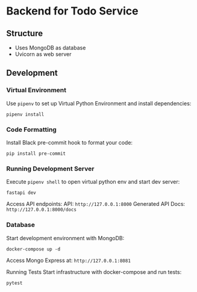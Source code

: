 # Backend for Todo Service

## Structure
- Uses MongoDB as database
- Uvicorn as web server


## Development

### Virtual Environment
Use `pipenv` to set up Virtual Python Environment and install dependencies:
```
pipenv install
```

### Code Formatting
Install Black pre-commit hook to format your code:
```
pip install pre-commit
```

### Running Development Server
Execute `pipenv shell` to open virtual python env and start dev server:
```
fastapi dev
```
Access API endpoints:
API: `http://127.0.0.1:8000`
Generated API Docs: `http://127.0.0.1:8000/docs`

### Database
Start development environment with MongoDB:
```
docker-compose up -d
```

Access Mongo Express at:
`http://127.0.0.1:8081`

Running Tests
Start infrastructure with docker-compose and run tests:
```
pytest
```

 